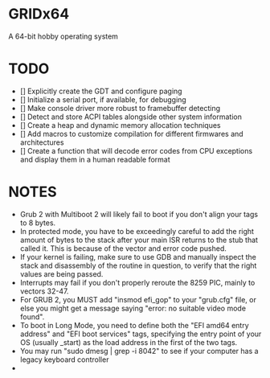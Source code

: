 # GRIDx64
A 64-bit hobby operating system

# TODO
- [] Explicitly create the GDT and configure paging
- [] Initialize a serial port, if available, for debugging
- [] Make console driver more robust to framebuffer detecting
- [] Detect and store ACPI tables alongside other system information
- [] Create a heap and dynamic memory allocation techniques
- [] Add macros to customize compilation for different firmwares and architectures
- [] Create a function that will decode error codes from CPU exceptions and display
     them in a human readable format

# NOTES
- Grub 2 with Multiboot 2 will likely fail to boot if you don't align your tags to 8 bytes.
- In protected mode, you have to be exceedingly careful to add the right amount of bytes to
  the stack after your main ISR returns to the stub that called it. This is because of the
  vector and error code pushed.
- If your kernel is failing, make sure to use GDB and manually inspect the stack and disassembly
  of the routine in question, to verify that the right values are being passed.
- Interrupts may fail if you don't properly reroute the 8259 PIC, mainly to vectors 32-47.
- For GRUB 2, you MUST add "insmod efi_gop" to your "grub.cfg" file, or else you might
  get a message saying "error: no suitable video mode found".
- To boot in Long Mode, you need to define both the "EFI amd64 entry address" and
  "EFI boot services" tags, specifying the entry point of your OS (usually _start) as the load
  address in the first of the two tags.
- You may run "sudo dmesg | grep -i 8042" to see if your computer has a legacy keyboard controller
- 